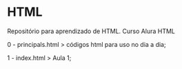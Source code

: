 # HTML
Repositório para aprendizado de HTML. Curso Alura HTML

0 - principals.html > códigos html para uso no dia a dia;

1 - index.html > Aula 1;
